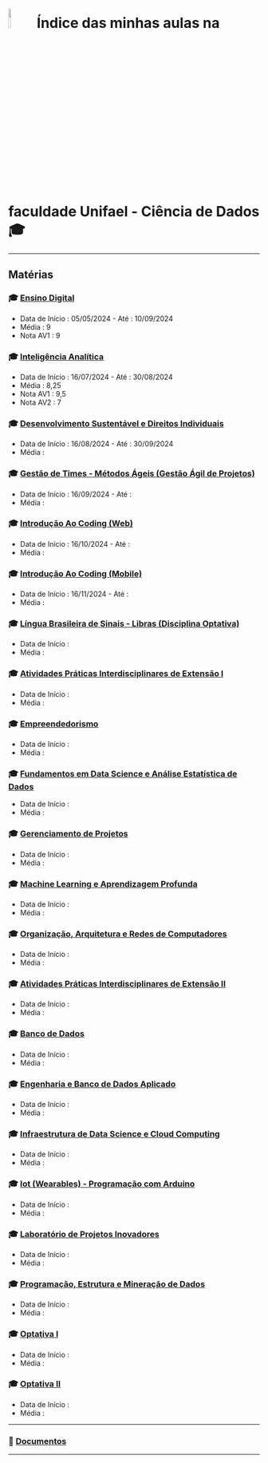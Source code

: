# <img width=10% src="https://asprars.org.br/uploads/parceiros/d9c9777bd7a7accebe02f6f9e7e3ac5c.jpeg"/> Índice das minhas aulas na faculdade Unifael - Ciência de Dados 🎓

---
## Matérias

### 🎓 [Ensino Digital](https://github.com/Lelebertoldi/aulas_Unifael/blob/main/1.%20M%C3%B3dulo%20A%20-%20232339%20.%207%20-%20Ensino%20Digital%20-%20D.20242.A/README.md)
  * Data de Início : 05/05/2024 - Até : 10/09/2024
  * Média : 9
  * Nota AV1 : 9

### 🎓 [Inteligência Analítica](https://github.com/Lelebertoldi/aulas_Unifael/blob/main/2.%20M%C3%B3dulo%20A%20-%20237730%20.%207%20-%20Intelig%C3%AAncia%20Anal%C3%ADtica%20-%20D.20242.A/README.md)
  * Data de Início : 16/07/2024 - Até : 30/08/2024
  * Média : 8,25
  * Nota AV1 : 9,5
  * Nota AV2 : 7

### 🎓 [Desenvolvimento Sustentável e Direitos Individuais](https://github.com/Lelebertoldi/aulas_Unifael/blob/main/3.%20M%C3%B3dulo%20B%20-%20242860%20.%207%20-%20Desenvolvimento%20Sustent%C3%A1vel%20e%20Direitos%20Individuais%20-%20D.20242.B/README.md)
  * Data de Início : 16/08/2024 - Até : 30/09/2024
  * Média :

### 🎓 [Gestão de Times - Métodos Ágeis (Gestão Ágil de Projetos)]()
  * Data de Início : 16/09/2024 - Até : 
  * Média :

### 🎓 [Introdução Ao Coding (Web)]()
  * Data de Início : 16/10/2024 - Até : 
  * Média : 

### 🎓 [Introdução Ao Coding (Mobile)]()
  * Data de Início : 16/11/2024 - Até : 
  * Média :

### 🎓 [Língua Brasileira de Sinais - Libras (Disciplina Optativa)]()
  * Data de Início : 
  * Média :

### 🎓 [Atividades Práticas Interdisciplinares de Extensão I]()
  * Data de Início :
  * Média :

### 🎓 [Empreendedorismo]()
  * Data de Início : 
  * Média :

### 🎓 [Fundamentos em Data Science e Análise Estatística de Dados]()
  * Data de Início :
  * Média :

### 🎓 [Gerenciamento de Projetos]()
  * Data de Início : 
  * Média :

### 🎓 [Machine Learning e Aprendizagem Profunda]()
  * Data de Início :
  * Média :

### 🎓 [Organização, Arquitetura e Redes de Computadores]()
  * Data de Início : 
  * Média :

### 🎓 [Atividades Práticas Interdisciplinares de Extensão II]()
  * Data de Início :
  * Média :

### 🎓 [Banco de Dados]()
  * Data de Início : 
  * Média :

### 🎓 [Engenharia e Banco de Dados Aplicado]()
  * Data de Início :
  * Média :

### 🎓 [Infraestrutura de Data Science e Cloud Computing]()
  * Data de Início :
  * Média :

### 🎓 [Iot (Wearables) - Programação com Arduino]()
  * Data de Início :
  * Média :

### 🎓 [Laboratório de Projetos Inovadores]()
  * Data de Início :
  * Média :

### 🎓 [Programação, Estrutura e Mineração de Dados]()
  * Data de Início :
  * Média :

### 🎓 [Optativa I]()
  * Data de Início : 
  * Média :

### 🎓 [Optativa II]()
  * Data de Início :
  * Média :

---

### 📃 [Documentos](https://github.com/Lelebertoldi/documentos/tree/main/Unifael)

---
